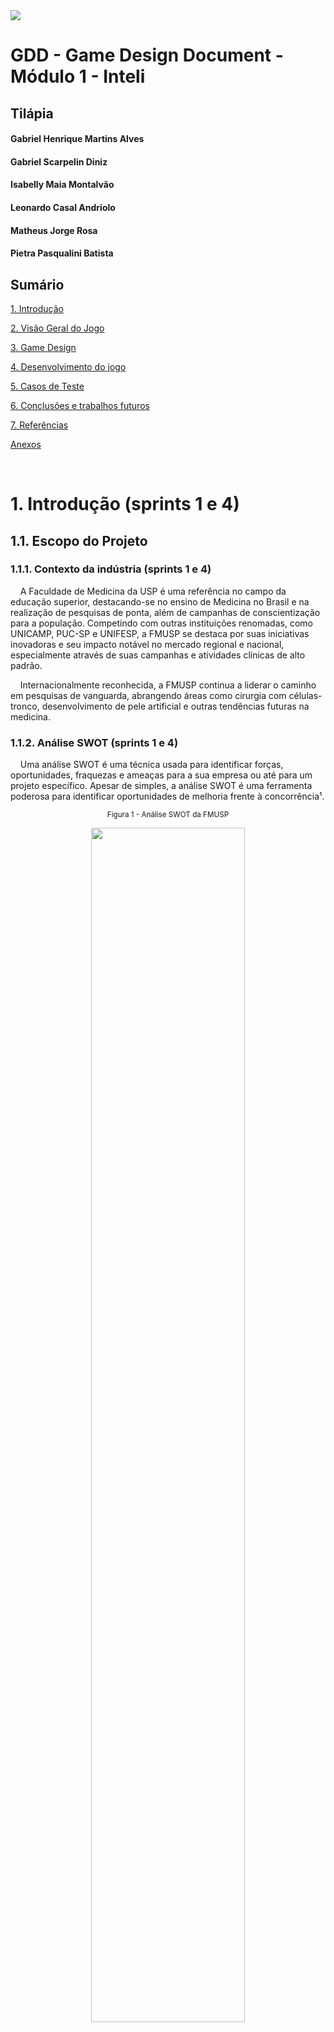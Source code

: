 <img src="../src/assets/logointeli.png">


# GDD - Game Design Document - Módulo 1 - Inteli

## Tilápia

#### Gabriel Henrique Martins Alves
#### Gabriel Scarpelin Diniz
#### Isabelly Maia Montalvão
#### Leonardo Casal Andriolo
#### Matheus Jorge Rosa
#### Pietra Pasqualini Batista

## Sumário

[1. Introdução](#c1)

[2. Visão Geral do Jogo](#c2)

[3. Game Design](#c3)

[4. Desenvolvimento do jogo](#c4)

[5. Casos de Teste](#c5)

[6. Conclusões e trabalhos futuros](#c6)

[7. Referências](#c7)

[Anexos](#c8)

<br>


# <a name="c1"></a>1. Introdução (sprints 1 e 4)

## 1.1. Escopo do Projeto

### 1.1.1. Contexto da indústria (sprints 1 e 4)

&nbsp;&nbsp;&nbsp;&nbsp;A Faculdade de Medicina da USP é uma referência no campo da educação superior, destacando-se no ensino de Medicina no Brasil e na realização de pesquisas de ponta, além de campanhas de conscientização para a população. Competindo com outras instituições renomadas, como UNICAMP, PUC-SP e UNIFESP, a FMUSP se destaca por suas iniciativas inovadoras e seu impacto notável no mercado regional e nacional, especialmente através de suas campanhas e atividades clínicas de alto padrão.

&nbsp;&nbsp;&nbsp;&nbsp;Internacionalmente reconhecida, a FMUSP continua a liderar o caminho em pesquisas de vanguarda, abrangendo áreas como cirurgia com células-tronco, desenvolvimento de pele artificial e outras tendências futuras na medicina.

### 1.1.2. Análise SWOT (sprints 1 e 4)

&nbsp;&nbsp;&nbsp;&nbsp;Uma análise SWOT é uma técnica usada para identificar forças, oportunidades, fraquezas e ameaças para a sua empresa ou até para um projeto específico. Apesar de simples, a análise SWOT é uma ferramenta poderosa para identificar oportunidades de melhoria frente à concorrência¹.

<div align="center">

<sub>Figura 1 - Análise SWOT da FMUSP</sub>

<img src="./other/analise_swot.png" width="70%">

<sup>Fonte: Material produzido pelos autores (2024)</sup></div>

&nbsp;&nbsp;&nbsp;&nbsp;Com a análise SWOT, foi possível observar características importantes, tais como os projetos sociais realizados pela Faculdade de Medicina da USP (FMUSP) e a carência de ferramentas tecnológicas para esses projetos sociais. Associados a esses pontos, destacam-se algumas oportunidades, como o amplo público atendido pela FMUSP e, sobretudo, a crescente digitalização mundial. Nesse contexto, o 'Game' foi desenvolvido com o objetivo de atenuar os pontos fracos, potencializar ainda mais os pontos fortes e aproveitar as oportunidades.

### 1.1.3. Descrição da Solução Desenvolvida (sprints 1 e 4)

&nbsp;&nbsp;&nbsp;&nbsp;A falta de conscientização sobre prevenção, primeiros socorros e informações inadequadas sobre queimaduras, em especial em populações vulneráveis, influi na alta incidência de queimaduras, que se torna uma das maiores causas de lesões traumáticas no mundo.<br>

&nbsp;&nbsp;&nbsp;&nbsp;São registrados cerca de 1 milhão de novos casos anualmente no Brasil, e acredita-se que 90% das queimaduras seriam evitadas com devida educação e conscientização da população. Grande parte das queimaduras registradas ocorrem em ambiente residencial e em atividades de lazer, abrangendo, em maioria, homens de 20 a 39 anos. <br>

&nbsp;&nbsp;&nbsp;&nbsp;O game visa conscientizar a população, em especial as vulneráveis, sobre queimaduras, à medida que fornece informações embasadas para estimular a educação de prevenção de queimaduras, além de auxiliar nos primeiros socorros e desmitificar métodos inapropriados de tratamentos.<br>

&nbsp;&nbsp;&nbsp;&nbsp;O game deverá ser acessado pelos smartphones dos estudantes e poderá ser utilizado durante as campanhas de conscientização promovidas pela Faculdade de Medicina da USP ou quando da preferência do usuário. A solução impulsiona os benefícios já fornecidos pelas campanhas de conscientização através de seu aspecto lúdico e divertido de compartilhar informações e combater desinformações. <br>

&nbsp;&nbsp;&nbsp;&nbsp;O critério de sucesso será a satisfação do jogador durante o processo de conscientização através de um game. Para avaliarmos tal critério, uma pesquisa de satisfação será realizada ao final do game, levando em consideração fatores como diversão, jogabilidade e transmissão de conhecimento.


### 1.1.4. Proposta de Valor (sprints 1 e 4)

&nbsp;&nbsp;&nbsp;&nbsp;A proposta de valor, é a essência do que um produto ou serviço oferece aos clientes e como atende às suas necessidades. Desenvolvida em torno do perfil do cliente e da proposta de valor da empresa, a proposta de valor busca alinhar os ganhos desejados, dores enfrentadas e trabalhos a serem realizados pelos clientes com os benefícios oferecidos, problemas resolvidos e produtos/serviços específicos da empresa. Essa ideia foi apresentada por Alexander Osterwalder e sua equipe em seu livro "Value Proposition Design: How to Create Products and Services Customers Want"².

<div align="center">

<sub>Figura 2 - Canvas da Proposta de Valor do Projeto</sub>

<img src=".\other\canvas_proposta_valor.png" width="100%">

<sup>Fonte: Material produzido pelos autores (2024)</sup>
</div>

&nbsp;&nbsp;&nbsp;&nbsp;As maneiras pelas quais nosso jogo se conecta com o perfil do cliente, solucionando suas principais necessidades e impulsionando seus atuais ganhos foram esclarecidas com a elaboração desse canvas. Uma estratégia para enfrentar o problema do cliente de maneira objetiva foi traçada em conjunto com a análise SWOT e, com base nessas informações, o desenvolvimento inicial foi iniciado. 

&nbsp;&nbsp;&nbsp;&nbsp;Tendo em vista o perfil do cliente analisado através do *value proposition canvas*, ao observarmos suas dores, ganhos e necessidades, desenvolvemos uma proposta de solução totalmente gamificada. Essa proposta visa envolver os jovens, proporcionando-lhes um ambiente divertido que cumpra o principal objetivo do projeto: a conscientização. Destacamos, sobretudo, a necessidade de algo versátil e atrativo para o público-alvo, oferecendo uma experiência única e divertida, a fim de disseminar entre diversas pessoas e conscientizar cada vez mais a população.

### 1.1.5. Matriz de Riscos (sprints 1 e 4)

&nbsp;&nbsp;&nbsp;&nbsp;A Matriz de Riscos, também chamada de Matriz de Probabilidade e Impacto, é uma ferramenta utilizada, majoritariamente em empresas, para avaliar qual a probabilidade de um evento acontecer e qual o impacto que ele teria no empreendimento ou em um projeto⁴. A matriz é eficiente quando há necessidade de priorizar os riscos, sejam eles negativos (as ameaças) ou positivos (as oportunidades), ou seja, analisar e visualizar quais riscos merecem mais atenção no momento, auxiliando na criação de planos de ação para prevenir ou potencializar tal risco⁵.

&nbsp;&nbsp;&nbsp;&nbsp;A fim de gerenciar os riscos do nosso produto, a equipe construiu os gráficos que representam potenciais ameaças e oportunidades no projeto (figura 3 e figura 4, respectivamente), contribuindo efetivamente para a tomada de decisões estratégicas e planejamento de planos de ação. 

<div align="center">

<sub>Figura 3 - Matriz de Riscos</sub>

<img src="./other/matriz_de_riscos.jpg" width="60%">

<sup>Fonte: Material produzido pelos autores (2024)</sup>
</div>

<div align="center">

<sub>Figura 4 - Matriz de Oportunidades</sub>

<img src="./other/matriz_de_oportunidades.png" width="60%">

<sup>Fonte: Material produzido pelos autores (2024)</sup>
</div>

&nbsp;&nbsp;&nbsp;&nbsp;A análise dos riscos no projeto foi realizada com o objetivo de auxiliar o grupo a entender e lidar com possíveis ameaças e oportunidades. Sendo assim, conseguimos prever de forma mais eficaz certos eventos como, por exemplo, a possibilidade do usuário não entender a mecânica do jogo e criar, a partir dessa ameaça, um tutorial simples e esclarecedor. Além disso, foi possível visualizar que a parceria com a FMUSP gera um impacto social significante, indo de acordo com o que o projeto visa. Deste modo, chegamos nos seguintes planos de ação:

<div align="center">
<sub>Tabela 1: Requisitos do cliente</sub>
</div>




\# | Plano de ações:
--- | ---
1 | Atraso nas entregas dos afazeres: Apesar da equipe ser bem organizada com prazos e datas, o atraso nas entregas do backlog tem probabilidade de ocorrência média e impacto também médio. A solução ideal é realizar encontros breves diariamente (daily), para que todos os membros do grupo estejam cientes do andamento das funções individuais e coletivas, evitando sobrecargas e obstáculos desnecessários no desenvolvimento do projeto.
2 | Queda da internet durante o desenvolvimento do projeto: De forma geral, quedas e instabilidades na conexão estão fora do controle da equipe, sendo assim, não há efetivamente o que fazer além de esperar. No entanto, a probabilidade de que isso aconteça é baixa e o impacto seria médio, pois parte do desenvolvimento do projeto não requer uma conexão constante à internet.
3 | Falha no sistema do jogo: Para evitar falhas no sistema, a equipe realizará diversos testes para assegurar que tudo ocorrerá como o planejado. Caso aconteça algum imprevisto ou equívoco da nossa parte, realizaremos uma análise profunda para encontrar a raiz do problema e consertá-la.
4 | Não achar equilíbrio entre diversão e educação: Um dos nossos principais desafios é criar um jogo que conscientize a população, e que, ao mesmo tempo, seja divertido e envolvente. Caso o jogo seja focado na diversão, falharemos na entrega de educação, e vice-versa. Para tentar evitar ao máximo essa problemática, faremos testes com pessoas à nossa volta que sejam do público alvo do jogo para que termos críticas e feedbacks no que melhorar.
5 | O usuário não aprender com o jogo: Como um dos objetivos é a conscientização através do jogo, algumas soluções que a equipe entende como necessária e irá implementar para evitar o risco do usuário não aprender com o jogo são, garantir que o conteúdo educacional seja apresentado de maneira clara e concisa, aplicar o conhecimento adquirido em minigames durante o jogo e, utilizar de efeitos sonoros para indicar que uma ação foi satisfatória ou não. 
6 | Falta de comprometimento do grupo: A equipe está bastante empenhada para que o desenvolvimento do projeto seja o mais agradável possível, por isso essa problemática apresenta baixa probabilidade de ocorrência, no entanto, o impacto que a falta de comprometimento teria é alta e o melhor plano de ação para prevenir isso é a comunicação transparente e amigável entre os membros.
7 | Usuário sem acesso às tecnologias necessárias para jogar: Um dos principais motivos para a criação desse jogo é com o intuito de levar o conhecimento a todos, mas principalmente para aqueles que não tem fácil acesso à educação. Por esse motivo, a acessibilidade é uma prioridade e preocupação para a equipe. Para atingir  o máximo de usuário possível, a equipe tentará de tudo para oferecer o jogo além de mobile, mas que também funcione em uma versão web. Além disso, o jogo poderá ser executado em dispositivos mais antigos e que tenham menos capacidade de processamento. 
8 | Problemas com a trilha sonora: Uma ameaça de probabilidade e impacto baixos, pois se houver qualquer imprevisto com a trilha sonora, isso não irá impactar a mensagem ou a jogabilidade do jogo. O plano de ação é analisar e entender a raiz do problema e efetuar as alterações necessárias, além de realizar diversos testes em dispositivos diferentes.
9 | Erros/Alterações visuais (ex: erros gramaticais): Ainda que a equipe Tilápia seja cuidadosa, é normal que aconteçam erros e alterações visuais durante o desenvolvimento do jogo. Por se tratar de falhas relativamente simples de serem resolvidas, o impacto acaba sendo baixo. A solução mais eficiente para ambos é a atenção redobrada para evitar erros e, no caso das alterações puramente estéticas, para não tirar o foco do que realmente importa.
10 | O usuário não se engaja com o jogo: Por ser um jogo com o intuito educativo, é possível que haja problemas no engajamento do usuário. Para evitar ao máximo essa problemática, a equipe desenvolverá no jogo elementos de recompensa para motivar o usuário, como por exemplo, método de pontuação e vida, quiz e tempos limitados para a realização dos objetivos. Além disso, o jogo fica cada vez mais desafiador à medida que o jogador ganha experiência e familiaridade. 
11 | Sobrecarga em relação à habilidades (ex: membros que sabem programar melhor que outros): A probabilidade de haver uma sobrecarga de funções nos membros que têm mais facilidade e familiaridade com programação é alta, no entanto isso terá um impacto significativo à medida que as responsabilidades ficarão desproporcionais em relação ao resto do grupo. Para esse problema, a solução é misturar o grupo para que todos trabalhem em todas as áreas do projeto, mesmo aqueles que têm dificuldades.
12 | O usuário tem dificuldade em entender a dinâmica e mecânica do jogo: Entender como se joga um jogo é essencial para o sucesso do mesmo e a falha na compreensão pode gerar estresse e desinteresse. Para que isso não aconteça, a jogabilidade deve estar alinhada com nível do usuário e o tutorial deve ser bem informativo e esclarecedor, para que o jogo siga um fluxo divertido e intuitivo.
13 | Concorrência com outros jogos: A concorrência com outros jogos é um risco de probabilidade alta e impacto também alto, visto que poderíamos perder clientes, dito isso, uma solução viável seria desenvolver novas estratégias de marketing para o jogo e garantir atualizações que inovem o produto.

## 1.2. Requisitos do Projeto (sprints 1 e 2)

&nbsp;&nbsp;&nbsp;&nbsp;Esta seção tem como objetivo fornecer uma visão abrangente e detalhada dos requisitos essenciais que orientarão o desenvolvimento do projeto. Aqui, serão delineadas as funcionalidades, características e restrições fundamentais para garantir a compreensão unificada entre a equipe de desenvolvimento e o cliente.

<div align="center">
<sub>Tabela 2: Requisitos do cliente</sub>
</div>

\# | Requisito do cliente 
--- | ---
1|Ensinar quais são as três camadas da pele;
2|Falar sobre a espessura das camadas da pele e qual a relação delas com os tipos de queimadura;
3|Definir os diferentes tipos de queimadura;
4|Dizer por que uma queimadura profunda não dói;
5|O jogo deve ser compatível com mobile;
6|A paleta de cores deve ser da FMUSP e do INTELI;
7|Tempo limitado apenas com a intenção de capacitação, sendo uma experiência única, de aproximadamente 15 minutos;
8|Jogo tem de atrair o interesse dos alunos;
9|Deve ter recompensas, pontuação, recordes;
10|Pode ser expandido para fora das escolas;
11|O jogo não aborda formas de tratamento;
12|Focar na prevenção e no que NÃO fazer;
13|Desmistificação de mitos.
<div align="center">
<sub>Tabela 3: Requisitos do cliente</sub>
</div>

\# | Requisito do grupo 
--- | ---
1 | No jogo deve ser implementado um menu inicial com um botão “inciar”;
2 |O jogo deve conter uma sala de recepção, sala de espera para os pacientes, Farmácia com questionário e uma biblioteca com livros para se adquirir conhecimento;
3 |Deve ser adicionado ao jogo um sistema de recompensa tendo como base o tempo de atendimento, os acertos no questionário e a satisfação do cliente;
4 |Adicionar efeitos sonoros, música de fundo por meio do framework phaser; 
5 | deve ter animações que serão feitas com spritesheet;
6 |Irá conter uma arte gráfica pixelada, feita com auxílio do piskel;
7 |Inputs de movimentação com o touch screen de dispositivos mobile
8 |Implementação de movimento vetorial para normalização de velocidade;
9 |Programar mudança de cenas para ter um código funcional do menu;
10 |Adicionar animações ao personagem com spritesheet;
11 |Adicionar tecla de input para interação com outros objetos ou personagens;
12 |Fazer quiz na Farmácia com mudança de cenas;
13 |O jogo deve ser rápido, com um tempo de duração de em média 10 minutos;
14 |Terá possibilidade de rejogabilidade;
15 |Adquirir pontos em forma de conhecimento e remédio com estilo mágico para não passar a impressão de ser um remédio verdadeiro;
16 |Ter a logo do Hospital das Clínicas, entre outras referências;
17 |Ter uma grande sala com foco no personagem, utilizando dinâmica de câmeras;
18 |Caixa de diálogo com NPC para instruir o personagem principal sobre quais serão seus próximos passos.

&nbsp;&nbsp;&nbsp;&nbsp;Listar esses pontos em uma tabela auxiliou o grupo a se organizar melhor para a produção de requisitos alinhados com os do cliente e a ter um maior entendimento do projeto, visando sempre o atenditmento dos pedidos do cliente. E, ao mesmo tempo, ajudou o grupo a organizar as tarefas de forma eficiente, ou seja, abrangendo todos os pontos listados e propotcionando uma divisão igualitária dessas tarefas.

## 1.3. Público-alvo do Projeto (sprint 2)

&nbsp;&nbsp;&nbsp;&nbsp;De acordo com Kotler (2000)⁵, também conhecido como o “pai do marketing”, o público alvo é o grupo de consumidores que possui necessidades semelhantes àquelas que a empresa atende. O público alvo pode ser dividido em diversos fatores tais quais: geografia, demografia, psicografia e comportamento⁶. 

&nbsp;&nbsp;&nbsp;&nbsp;O nosso jogo é pensado e destinado à adolescentes e jovens adultos que fazem parte de comunidades e regiões carentes com acesso limitado à educação, visto que o objetivo principal do projeto é a conscientização e 90% dos incidentes envolvendo queimaduras são reportados em locais onde a população é leiga⁷. 


&nbsp;&nbsp;&nbsp;&nbsp;Portanto, para que a magnitude da influência e impacto gerado do nosso produto seja positiva, definimos o público alvo levando em consideração os aspectos demográficos, especificamente a idade, renda e educação. 
Posto isso, foi entendido que a definição adequada do público alvo aumenta a magnitude da influência e impacto gerado, o que vai de acordo com o nosso objetivo principal.

# <a name="c2"></a>2. Visão Geral do Jogo (sprint 2)

## 2.1. Objetivos do Jogo (sprint 2)

&nbsp;&nbsp;&nbsp;&nbsp;O objetivo de um jogo geralmente é a meta que os jogadores devem alcançar para vencer ou progredir. Pode envolver completar tarefas específicas, resolver quebra-cabeças, derrotar inimigos, acumular pontos, entre outros desafios.

&nbsp;&nbsp;&nbsp;&nbsp;Para o nosso jogo, o objetivo é atender o máximo de pacientes em um tempo determinado passando por um ciclo de estudo e prática, obtendo assim uma pontuação final que pode ser superada a cada novo ciclo. Isso incentiva que os jogadores equilibram eficiência no atendimento e aprimoramento de habilidades através da aprendizagem.

## 2.2. Características do Jogo (sprint 2)

### 2.2.1. Gênero do Jogo (sprint 2)

&nbsp;&nbsp;&nbsp;&nbsp;O gênero se refere à classificação ou categoria que descreve o estilo e a mecânica de jogo predominantes. Cada gênero tem características específicas que definem como os jogadores interagem com o jogo e o que podem esperar dele em termos de jogabilidade, narrativa e objetivos⁸.

&nbsp;&nbsp;&nbsp;&nbsp;O nosso jogo simula a atuação de um médico na triagem dos pacientes, portanto seu gênero é simulação. Como tal, o jogo oferece uma experiência imersiva e educativa, onde os jogadores podem aprender sobre prevenção de queimaduras e sobre o que deve-se ou não fazer logo após se queimar.

### 2.2.2. Plataforma do Jogo (sprint 2)

&nbsp;&nbsp;&nbsp;&nbsp;A plataforma de um jogo se refere ao ambiente ou sistema no qual o jogo é executado. Isso inclui dispositivos como computadores, consoles de videogame, smartphones, tablets, entre outros, e também o sistema operacional ou plataforma online que suporta a execução do jogo.

&nbsp;&nbsp;&nbsp;&nbsp;O jogo será desenvolvido para dispositivos móveis, como smartphones e tablets, e oferecerá uma experiência acessível e portátil. A interface será otimizada para telas sensíveis ao toque, permitindo aos jogadores interagirem intuitivamente com os elementos do jogo. Além disso, a natureza móvel desses dispositivos permitirá que os jogadores acessem o jogo em qualquer lugar, tornando-o conveniente para ser usado na educação.

&nbsp;&nbsp;&nbsp;&nbsp;A aplicação também poderá ser acessado via web, oferecendo flexibilidade adicional aos jogadores, que poderão jogar diretamente de seus navegadores sem a necessidade de downloads adicionais. Isso tornará o jogo acessível a uma ampla gama de dispositivos, garantindo que mais pessoas possam participar e aprender sobre a importância da prevenção de queimaduras.

### 2.2.3. Número de jogadores (sprint 2)

&nbsp;&nbsp;&nbsp;&nbsp;O número de jogadores de um jogo refere-se à quantidade de participantes que podem jogar simultaneamente ou de forma sequencial. Esse aspecto é fundamental na definição da dinâmica do jogo, determinando se é um jogo para um único jogador, para dois jogadores, ou para múltiplos jogadores. O número de jogadores pode influenciar elementos como competição, colaboração, estratégia e interação social dentro do jogo.

&nbsp;&nbsp;&nbsp;&nbsp;No contexto do nosso jogo sobre prevenção de queimaduras, a opção de um jogador oferecerá uma experiência individualizada e centrada no aprendizado. Isso permitirá um foco maior na absorção de informações e na prática de habilidades específicas, como identificar riscos de queimaduras e tomar decisões preventivas adequadas. Além disso, jogar sozinho pode facilitar a personalização da experiência de acordo com o ritmo e as necessidades individuais do jogador.

### 2.2.4. Títulos semelhantes e inspirações (sprint 2)

&nbsp;&nbsp;&nbsp;&nbsp;Títulos semelhantes e inspirações de um jogo referem-se a outros jogos que compartilham características, temas, mecânicas de jogo ou atmosfera semelhantes com o jogo que está sendo desenvolvido. Ao analisar títulos semelhantes, podemos identificar elementos que foram bem-sucedidos em outros jogos e incorporá-los ao nosso próprio projeto. Já as inspirações nos forneceram uma fonte de criatividade e direção para o desenvolvimento do jogo.

&nbsp;&nbsp;&nbsp;&nbsp;Para a concepção do jogo, foram utilizados os seguites jogos como referência de jogabilidade e design:

* [Overcooked](https://www.team17.com/games/overcooked/)<br>
* [Hospital Questiona](https://metodoquestiona.com.br/)<br>
* [Stardew Valley](https://www.stardewvalley.net/)<br>

### 2.2.5. Tempo estimado de jogo (sprint 5)

*Ex. O jogo pode ser concluído em 3 horas passando por todas as fases.*

*Ex. cada partida dura até 15 minutos*

# <a name="c3"></a>3. Game Design (sprints 2 e 3)

## 3.1. Enredo do Jogo (sprints 2 e 3)

&nbsp;&nbsp;&nbsp;&nbsp;O jogador encarna o papel de Residente, um jovem médico recentemente formado, prestes a iniciar sua jornada no desafiador mundo da medicina. Ao ingressar na equipe do pronto-socorro de queimaduras, ele é guiado pela experiente Dra. Tina, uma figura respeitada no campo da medicina de emergência.

&nbsp;&nbsp;&nbsp;&nbsp;Inicialmente, o Residente é confrontado com situações desafiadoras e momentos de incerteza, nos quais sua inexperiência se manifesta de maneira evidente. No entanto, à medida que ele se envolve em diagnósticos, tratamentos de emergência e tomadas de decisão rápidas, ele começa a perceber que sua verdadeira jornada como médico está apenas começando.

&nbsp;&nbsp;&nbsp;&nbsp;Ao longo do jogo, o Residente é confrontado com uma série de desafios que testam suas habilidades técnicas, sua eficiência e sua ética . Ele se encontra diante de pacientes cujas vidas dependem de suas decisões, exigindo coragem e determinação para superar obstáculos e salvar vidas.

&nbsp;&nbsp;&nbsp;&nbsp;À medida que o Residente avança em sua jornada, ele não apenas ganha confiança em suas habilidades clínicas, mas também cresce como profissional. Ele aprende lições importantes sobre a prevenção de queimaduras e o domínio sobre os procedimentos de primeiros socorros.

## 3.2. Personagens (sprints 2 e 3)

### 3.2.1. Controláveis

&nbsp;&nbsp;&nbsp;&nbsp;O termo "personagem controlável" refere-se àqueles avatares que são comandados pelo jogador através de comandos de movimento, ações, combate, dentre outros⁹.

&nbsp;&nbsp;&nbsp;&nbsp;O jogo referido neste documento terá apenas um personagem controlável em jogo, porém o jogador poderá selecionar o sexo do protagonista, ou seja, haverá duas opções: O residente médico protagonista masculino e a residente médica protagonista feminina. Não será possível jogar com mais de um personagem controlável ao iniciar o jogo, portanto ele só poderá ser alterado quando o jogador retornar ao menu inicial. O nome do personagem controlável masculino é X e Y, o nome da protagonista feminina. O avatar controlável será um(a) residente médico(a) especializando-se na área de cirurgia plásticas, especialmente em casos de pacientes que sofreram queimaduras. X ou Y é guiado pela Dra. Tina durante seu expediente e possui habilidades para atender os pacientes, consultar livros na Biblioteca para adquirir conhecimento e responder às perguntas na Farmácia para receber o remédio (fictício) necessário para tratar o cliente.

### 3.2.2. Non-Playable Characters (NPC)


&nbsp;&nbsp;&nbsp;&nbsp;Personagens não controláveis (NPCs) são avatares que o jogador não possui controle direto, portanto não comandam seus movimentos e ações específicas⁹. Em nosso projeto, haverá vários NPCs, dos quais 6 representarão os pacientes a serem atendidos pelo jogador através do personagem principal e um será a Dra. Tina, NPC responsável por guiar o jogador sobre o fluxo de jogabilidade e tutoriais em pontos específicos.

### 3.2.3. Diversidade e Representatividade dos Personagens

&nbsp;&nbsp;&nbsp;&nbsp; De acordo com o nosso público-alvo, o jogo em questão não apenas oferecerá uma variedade de personagens, mas também buscará causar um impacto social por meio da inclusão e diversidade. A personagem Dra. Tina foi criada para representar uma parcela significativa da população brasileira: pessoas pardas/pretas, conforme indicado pelo Censo de 2022. Nossa abordagem visa não apenas incluir personagens pretos como secundários, mas também posicioná-los como protagonistas da história. Assim, a Dra. Tina desempenha o papel principal ao guiar o personagem principal durante toda a jornada, fornecendo instruções e sendo a figura central por trás de todos os eventos que ocorrem dentro do jogo.

## 3.3. Mundo do jogo (sprints 2 e 3)

### 3.3.1. Locações Principais e/ou Mapas (sprints 2 e 3)

&nbsp;&nbsp;&nbsp;&nbsp;O jogo se passa em um fase única e cíclica composta pelos seguintes ambientes:

&nbsp;&nbsp;&nbsp;&nbsp;Sala de Triagem: Onde os pacientes chegam ao hospital e são inicialmente avaliados pelo jogador, que, no papel do médico residente, avalia a gravidade das queimaduras dos pacientes. 

&nbsp;&nbsp;&nbsp;&nbsp;Consultório: Após a triagem, o paciente se desloca para o consultório, onde aguarda o médico voltar com seu tratamento.

&nbsp;&nbsp;&nbsp;&nbsp;Biblioteca: Um ambiente onde o jogador pode acessar informações sobre prevenção de queimaduras e procedimentos de primeiros socorros de acordo com o paciente que está atendendo.

&nbsp;&nbsp;&nbsp;&nbsp;Farmácia: Lugar em que o jogador aplica os conhecimentos adquiridos para que consiga o remédio (representativo) correto para que consiga tratar o paciente.

<div align="center">

<sub>Figura 5 - Mapa do Jogo</sub>

<img src="./other/mapa1.png" width="50%">

<sup>Fonte: Material produzido pelos autores (2024)</sup>
</div>

### 3.3.2. Navegação pelo mundo (sprints 2 e 3)

&nbsp;&nbsp;&nbsp;&nbsp;O jogador controla o médico residente, utilizando controles direcionais de dispositivos móveis tocando na tela e arrastando o dedo na direção desejada, possibilitando a movimentação de uma área para outra dentro dos limites do hospital e interagindo com possíveis objetos e pacientes por meio de uma colisão.

&nbsp;&nbsp;&nbsp;&nbsp;No jogo, o acesso às diferentes salas e ambientes é automático e não requer desbloqueio. No entanto, para interagir com objetos e pacientes e acessar certas funcionalidades, existem condições específicas a serem cumpridas.

&nbsp;&nbsp;&nbsp;&nbsp;Na sala de triagem, o jogador pode se mover livremente e deve se aproximar de um paciente para visualizar e avaliar seu prontuário. Após a avaliação, o paciente é transferido automaticamente para o consultório.

&nbsp;&nbsp;&nbsp;&nbsp;A Biblioteca está disponível para o Residente a qualquer momento. Para acessar as informações, basta colidir com uma estante. O conteúdo da Biblioteca permanece o mesmo, independente do paciente sendo atendido.

&nbsp;&nbsp;&nbsp;&nbsp;Na Farmácia, o Residente deve colidir com um objeto para iniciar um jogo de perguntas. As perguntas variam de acordo com o histórico do paciente, tornando essa funcionalidade disponível apenas após a triagem. Ao responder corretamente, o jogador recebe uma pílula de tratamento.

&nbsp;&nbsp;&nbsp;&nbsp;O Residente retorna ao consultório, onde o paciente o espera, para administrar o tratamento após identificar a medicação correta. Esse procedimento só é possível se o médico tiver triado o paciente corretamente e recebido a medicação após o quiz.


### 3.3.3. Condições climáticas e temporais (sprints 2 e 3)

&nbsp;&nbsp;&nbsp;&nbsp;No jogo, o tempo é um elemento que adiciona diversão e desafio à experiência do jogador. 
Um cronômetro é utilizado para medir o tempo que o jogador tem para completar cada ciclo de cuidado com o paciente no pronto-socorro de queimaduras. 

&nbsp;&nbsp;&nbsp;&nbsp;O desafio está em cumprir o máximo de ciclos no tempo estipulado, o que cria uma sensação de urgência e emoção. O jogador é recompensado com pontuações mais altas por sua eficiência e rapidez, incentivando repetições para melhorar o desempenho. No entanto, erros resultam na perda de tempo, tornando essencial tomar decisões cuidadosas e precisas durante o jogo. 

&nbsp;&nbsp;&nbsp;&nbsp;Em resumo, o cronômetro adiciona dinamismo e intensidade à jogabilidade, mantendo os jogadores engajados e focados em suas tarefas.

### 3.3.4. Concept Art (sprint 2)

&nbsp;&nbsp;&nbsp;&nbsp;As Concepts Arts são desenhos desenvolvidos com o objetivo de conceituar elementos do jogo como personagens, itens, cenários, etc¹⁰. Para nosso jogo, as concepts arts desenvolvidas estão listadas abaixo:

<div align="center">

<sub>Figura 6 - Concept Art do Mapa</sub>

<img src="./other/MapConceptArt.png" width="80%">

<sup>Fonte: Material produzido pelos autores (2024)</sup>

</div>

&nbsp;&nbsp;&nbsp;&nbsp;A Figura 6: Concept Art representando o Mapa do Jogo.

<div align="center">

<sub>Figura 7 - Concept Art do Prontuário</sub>

<img src="./other/ConceptArt_Prontuario.jpeg" width="40%">

<sup>Fonte: Material produzido pelos autores (2024)</sup>

</div>

&nbsp;&nbsp;&nbsp;&nbsp;A Figura 7: Concept Art do prontuário dos pacientes.

<div align="center">

<sub>Figura 8 - Concept Art da Página de Livros</sub>

<img src="./other/ConceptArt_Livro.jpg" width="40%">

<sup>Fonte: Material produzido pelos autores (2024)</sup>

</div>

&nbsp;&nbsp;&nbsp;&nbsp;Figura 8: Concept Art da Página do Livro.

### 3.3.5. Trilha sonora (sprint 3)

As trilhas sonoras são meios de envolver o usuário no jogo, segundo o artigo 'The Role of Music in Videogames' - O papel da musica nos videogames - o autor, citado no artigo da BBC ¹⁴, diz que a trilha sonora nos jogos são multifuncionais, pois, significam várias coisas para o jogador. Como o aumento da imersão, brechas para mudança na história além de contribuir também para a estética do jogo. Logo, se tornando um fator muito importante para o envolvimento do jogador na história.

<div align="center">
<sub>Tabela X: Lista de músicas</sub>
</div>

\# | titulo | ocorrência | autoria
--- | --- | --- | ---
1 | tema de abertura e durante o tutorial | tela de início e cena da faculdade | FoolBoyMedia (CC BY-NC 4.0)
2 | tema principal | cena da faculdade após a introdução | BloodPixelHero (CC BY 4.0)

Tendo como referência o artigo mencionado, as músicas selecionadas foram cuidadosamente escolhidas para transmitir a atmosfera do jogo, visando uma imersão mais profunda por parte do jogador. No menu e no tutorial, optamos por músicas com ritmo mais lento, proporcionando uma introdução tranquila e acolhedora ao universo do jogo. No entanto, à medida que a dinâmica do jogo se intensifica, marcada pelo início do cronômetro e o aumento da velocidade das ações, uma trilha sonora com batidas mais pulsantes é ativada, elevando a energia e a intensidade da experiência de jogo.

## 3.4. Inventário e Bestiário (sprint 3)

### 3.4.1. Inventário

*\<opcional\> Caso seu jogo utilize itens ou poderes para os personagens obterem, descreva-os aqui, indicando títulos, imagens, meios de obtenção e funções no jogo. Utilize listas ou tabelas para organizar esta seção. Caso utilize material de terceiros em licença Creative Commons, não deixe de citar os autores/fontes.* 

*Exemplo de tabela*
\# | item |  | como obter | função | efeito sonoro
--- | --- | --- | --- | --- | ---
1 | moeda | <img src="../assets/coin.png"> | há muitas espalhadas em todas as fases | acumula dinheiro para comprar outros itens | som de moeda
2 | madeira | <img src="../assets/wood.png"> | há muitas espalhadas em todas as fases | acumula madeira para construir casas | som de madeiras
3 | ... 

### 3.4.2. Bestiário

&nbsp;&nbsp;&nbsp;&nbsp; Não se aplica.

## 3.5. Gameflow (Diagrama de cenas) (sprint 2)

&nbsp;&nbsp;&nbsp;&nbsp;Um Diagrama de Cenas é uma ferramenta utilizada para auxiliar na organização do desenvolvimento técnico do jogo, apresentando as cenas do projeto e suas relações com outras cenas, exibindo os caminhos possíveis e bloqueios¹¹ ¹². Nosso Diagrama de Cenas pode ser visitado aqui: https://miro.com/app/board/uXjVNmuHdDw=/?share_link_id=114285260269.

<div align="center">

<sub>Figura 9 - Visão geral do Diagrama de Cenas</sub>

<img src="./other/diagrama_cenas.png" width="80%">

<sup>Fonte: Material produzido pelos autores (2024)</sup>

</div>

&nbsp;&nbsp;&nbsp;&nbsp;1 - Ao abrir o menu e clicar no botão “JOGAR”, o jogo iniciará. A tela inicial do jogo se passa no hospital onde chegarão os pacientes a serem orientados, vítimas de queimaduras.

<div align="center">

<sub>Figura 10 - Menu do Jogo</sub>

<img src="./other/menu.png" width="80%">

<sup>Fonte: Material produzido pelos autores (2024)</sup>

</div>

&nbsp;&nbsp;&nbsp;&nbsp;2 - No Hall Principal do Hospital, o jogador poderá ir para a Biblioteca, onde poderá ler livros sobre primeiros socorros, tratamento e prevenção de queimaduras. No entanto, apesar do jogador poder ir à Farmácia, ela estará bloqueada, pois nenhum paciente foi atendido.

<div align="center">

<sub>Figura 11 - Hospital</sub>

<img src="./other/hospital.png" width="80%">

<sup>Fonte: Material produzido pelos autores (2024)</sup>

</div>

&nbsp;&nbsp;&nbsp;&nbsp;3 - Após recepcionar o paciente no Hall Principal, o médico se dirigirá a Triagem, onde realizará a triagem do paciente para investigar como o trauma foi causado. 

<div align="center">

<sub>Figura 12 - Triagem</sub>

<img src="./other/triagem.png" width="80%">

<sup>Fonte: Material produzido pelos autores (2024)</sup>

</div>

&nbsp;&nbsp;&nbsp;&nbsp;4 - Após a triagem, o médico deverá ir à biblioteca para estudar sobre primeiros socorros, métodos de prevenção sobre o caso de seu paciente e mitos a serem desmistificados. 

<div align="center">

<sub>Figura 13 - Biblioteca</sub>

<img src="./other/biblioteca.png" width="80%">

<sup>Fonte: Material produzido pelos autores (2024)</sup>

</div>

&nbsp;&nbsp;&nbsp;&nbsp;5 - Com o conhecimento adquirido na biblioteca, o médico agora pode ir à Farmácia (bloqueada caso não antes realizar a triagem do paciente) e realizar o quiz para aquisição do remédio para tratamento do paciente.

<div align="center">

<sub>Figura 14 - Farmácia</sub>

<img src="./other/farmacia.png" width="80%">

<sup>Fonte: Material produzido pelos autores (2024)</sup>

</div>

&nbsp;&nbsp;&nbsp;&nbsp;6 - Adquirindo o remédio, o médico deverá entregá-lo ao paciente, que estará na Sala de Espera, concluindo o ciclo de vida deste NPC no jogo e rendendo pontos ao jogador. Após conclusão do ciclo, o jogador deve inicia-lo novamente.

<div align="center">

<sub>Figura 15 - Sala de Espera</sub>

<img src="./other/sala_espera.png" width="80%">

<sup>Fonte: Material produzido pelos autores (2024)</sup>

</div>

&nbsp;&nbsp;&nbsp;&nbsp;7 - É importante notar que na etapa 2, o Jogador tem a opção de seguir um caminho diferente do ideal para o andamento do ciclo de jogo, indo à Biblioteca antes de inicializar o tratamento de um paciente na Triagem.

<div align="center">

<sub>Figura 16 - Caminho a Biblioteca</sub>

<img src="./other/bib_7.png" width="80%">

<sup>Fonte: Material produzido pelos autores (2024)</sup>

</div>

&nbsp;&nbsp;&nbsp;&nbsp;8 - Apesar de ser possível a passagem para a Biblioteca, o Jogador não estará permitido ir à Farmácia, dado que ainda não inicializou o atendimento a nenhum paciente e, portanto, não terá que responder a um Quiz específico.

<div align="center">

<sub>Figura 17 - Farmácia Bloqueada</sub>

<img src="./other/farm_block.png" width="80%">

<sup>Fonte: Material produzido pelos autores (2024)</sup>

</div>

## 3.6. Regras do jogo (sprint 3)

&nbsp;&nbsp;&nbsp;&nbsp;As regras de um jogo, segundo o livro “Regras do Jogo: Fundamentos do Design de Jogos (Volume 1)”, moldam a experiência do jogador, fornecem estrutura e significado, e promovem a interatividade ao definirem limites, objetivos e desafios, com isso o jogador é, de certa forma, guiado a seguir a lógica (gameflow) própria daquele jogo.


&nbsp;&nbsp;&nbsp;&nbsp;Em nosso jogo, o personagem principal deve concluir o máximo de ciclos em um determinado tempo, obtendo assim uma pontuação, que o jogador deve tentar superar a cada vez que jogar. Esses ciclos seguem uma lógica que consiste na apresentação do problema, auto estudo e teste do conhecimento adquirido; que ocorrerão, respectivamente, no encontro com a doutora Tina, na biblioteca e na barraca do quiz. 


&nbsp;&nbsp;&nbsp;&nbsp;Ao interagir com a doutora, será apresentado ao jogador um caso de uma pessoa que sofreu uma queimadura. Após obter as informações do caso, o jogador deve se dirigir para a biblioteca, onde irá ler sobre aquele caso para adquirir conhecimento e por fim colocará isso em prática no local do quiz, em que será feita uma pergunta e, com base nos acertos e no tempo que o jogador demorar em cada ciclo, obterá uma pontuação.

## 3.7. Mecânicas do jogo (sprint 3)

*Descreva aqui as formas de controle e interação que o jogador tem sobre o jogo: quais os comandos disponíveis, quais combinações de comandos, e quais as ações consequentes desses comandos. Utilize listas ou tabelas para organizar esta seção.*

*Ex. Em um jogo de plataforma 2D para desktop, o jogador pode usar as teclas WASD para mecânicas de andar, mirar para cima, agachar, e as teclas JKL para atacar, correr, arremesar etc.*

*Ex. Em um jogo de puzzle para celular, o jogador pode tocar e arrastar sobre uma peça para movê-la sobre o tabuleiro, ou fazer um toque simples para rotacioná-la*

# <a name="c4"></a>4. Desenvolvimento do Jogo

## 4.1. Desenvolvimento preliminar do jogo (sprint 1)

&nbsp;&nbsp;&nbsp;&nbsp;A primeira versão do jogo possui duas cenas, uma de início e uma de jogo. Ambas possuem arte gráfica provisória e foram desenvolvidas com o intuito de serem apresentadas na reunião com o parceiro ao final do Sprint 1.

<div align="center">

<sub>Figura 18 - Cenas de jogo</sub>

<p align="middle">
    <img src="other\sprint_1_item_4.1_files\figura1.png" width="40%">
    <img src="other\sprint_1_item_4.1_files\figura2.png" width="40%">
</p>
<sup>Fonte: Material produzido pelos autores (2024)</sup>

</div>

&nbsp;&nbsp;&nbsp;&nbsp;A cena de início é uma artimanha de programação e será transformada futuramente em um arquivo JavaScript separado ao adquirirmos o conhecimento para tal. De momento, criamos duas imagens, um layer a frente das outras, e as removemos por um evento acionado pelo clique do mouse no botão “Jogar”.

<div align="center">

<sub>Figura 19 - Cena de início</sub>

<p align="middle">
    <img src="other\sprint_1_item_4.1_files\figura3.png" width="40%">
    <img src="other\sprint_1_item_4.1_files\figura4.png" width="40%">
</p>
<sup>Fonte: Material produzido pelos autores (2024)</sup>

</div>

&nbsp;&nbsp;&nbsp;&nbsp;A cena de jogo é composta por duas imagens também, uma simulando o cenário do jogo e outra, o personagem jogável, uma figura de médico. O personagem possui movimento direcional controlado pelas teclas WASD, como será exposto abaixo. Adaptações para os _inputs_ estão listados abaixo.

<div align="center">

<sub>Figura 20 - Cena de jogo</sub>

<p align="middle">
    <img src="other\sprint_1_item_4.1_files\figura5.png" width="40%">
    <img src="other\sprint_1_item_4.1_files\figura6.png" width="10%">
</p>
<sup>Fonte: Material produzido pelos autores (2024)</sup>

</div>

&nbsp;&nbsp;&nbsp;&nbsp;Para iniciar a explicação do código, dentro do arquivo `“cena1.js”`, carregamos as imagens na função `preload()` e as criamos na função `create()`, como mostrado a seguir.

```js
function preload() {
    // Carregamento de imagens
    this.load.image('cenaHospital', 'assets/cenaHospital.png'); // Fundo da cena do Hospital
    this.load.image('cenaMainMenu', 'assets/cenaMainMenu.png'); // Fundo da cena do Main Menu
    this.load.image('botaoJogar', 'assets/botaoJogar.png');     // Imagem para botaoJogar
    this.load.image('medico', 'assets/medico.png');             // Imagem para medico
    }
```
```js
function create () {
    // Carrega a cena Main Menu
    mainMenu = this.add.image(667, 362, 'cenaMainMenu').setDepth(2).setScale(1.005);    // setDepth -> Muda profundidade para frente
    botaoJogar = this.add.image(830, 575, 'botaoJogar').setInteractive().setDepth(2);
```
```js
    // Cena Hospital
    this.add.image(667, 362, 'cenaHospital');       // Cria e posiciona o Fundo
    medico = this.add.image(400, 300, 'medico');    // Cria e posiciona o Medico
    medico.setFlip(true, false);                    // Ajusta a orientação do Medico
```
&nbsp;&nbsp;&nbsp;&nbsp;Após o carregamento das imagens da cena do menu, configuramos uma série de eventos que ajustam o comportamento da imagem da setinha ao passar sobre o botão "Jogar" e o que ocorre ao clicá-lo.
```js
// Ajuste visual da imagem do mouse para fornecer feedback que o botão jogar é interativo
    botaoJogar.on("pointerover", () => {        // Evento de passar o mouse sobre o botaoJogar
        this.input.setDefaultCursor("pointer"); // Cursor vira mãozinha
    });
    botaoJogar.on("pointerout", () => {         // Evento de retirar o mouse do botaoJogar
        this.input.setDefaultCursor("default"); // Cursor vira setinha
    });

    // Evento disparado ao clicar no botão (Código temporário apenas para demonstração da funcionalidade na sprint 1)
    botaoJogar.on("pointerdown", () => {        // Evento de click do mouse
        mainMenu.destroy();                     // Remoção da imagem mainMenu da tela
        botaoJogar.destroy();                   // Remoção da imagem botaoJogar da tela
        this.input.setDefaultCursor("default"); // Retorno do cursor do mouse para setinha
    });
```
&nbsp;&nbsp;&nbsp;&nbsp;Após o clique do botão jogar e remoção dos elementos da cena inicial, foram implementados os controles básicos de movimento para o personagem utilizando as teclas WASD do teclado. O código da movimentação começou com a definição de um objeto para cada tecla na função `create()`. Por exemplo, o objeto `keyA` recebeu o _input_ da tecla “A” do teclado, como visto abaixo. 
```js
    // Inicializa as variáveis para movimentação do personagem
    keyA = this.input.keyboard.addKey(Phaser.Input.Keyboard.KeyCodes.A); 
    keyW = this.input.keyboard.addKey(Phaser.Input.Keyboard.KeyCodes.W); // O código de cada tecla e o modo pelo qual devemos "chamá-la"
    keyS = this.input.keyboard.addKey(Phaser.Input.Keyboard.KeyCodes.S); // encontram-se na linha 115000 do arquivo "phaser.js"
    keyD = this.input.keyboard.addKey(Phaser.Input.Keyboard.KeyCodes.D);
```
&nbsp;&nbsp;&nbsp;&nbsp;Posteriormente, na função `update()`, implementamos uma lógica para atualizar a posição do médico um número de _pixels_ ao acionar cada tecla individualmente. Foi criada uma variável chamada `pixelMove` do tipo _const_ para ajustar um número fixo de _pixels_ que a figura do médico deve mover ao receber o _input_ de cada tecla. Um detalhe adicional é a mudança de orientação da figura do personagem ao acionar as teclas de movimentação do eixo horizontal, teclas “A” e “D”. Vale ressaltar que, por conta de utilizarmos apenas o condicional `if` na notação do _“if/else”_, ela torna-se inclusiva, ou seja, é possível clicar em mais de uma tecla ao mesmo tempo, possibilitando o movimento diagonal.
```js
    // Mapeamento de Inputs (Normalizar o movimento diagonal futuramente)
    if (keyA.isDown) {
        medico.x -= pixelMove;
        medico.setFlip(true, false); // Ajusta orientação do personagem
    }
    if (keyD.isDown) {
        medico.x += pixelMove;
        medico.setFlip(false, false); // Ajusta orientação do personagem
    }   
    if (keyS.isDown) {
        medico.y += pixelMove;
    } 
    if (keyW.isDown) {
        medico.y -= pixelMove;
    }
```
&nbsp;&nbsp;&nbsp;&nbsp;Como o personagem não possui física ou colisão, é possível movimentá-lo para fora da cena do hospital. Com o intuito de evitar esse comportamento, foi implementado provisoriamente o código a seguir que reposiciona-o de volta à cena sempre que atingir uma borda.
```js
    // Reposiciona o objeto medico de volta ao mapa (Temporário antes de implementar colisão)
    if (medico.x > config.width) {
        medico.x = 20;
    }
    if (medico.x < 0) {
        medico.x = config.width - 20;
    }
    if (medico.y > config.height) {
        medico.y = 20;
    }
    if (medico.y < 0) {
        medico.y = config.height - 20;
    }
```
&nbsp;&nbsp;&nbsp;&nbsp;O final do código apresenta uma lógica inicial e experimental de tentativa de implementação de _inputs_ _mobile_. Mais estudo e pesquisa são necessários para refinar seu entendimento e comportamento.
Por fim, a variável `config` criada no início do código guarda todas as configurações necessárias para criar o objeto `Phaser.Game`. Dentre elas, podemos destacar que o tamanho da tela foi temporariamente fixado em 1334x725 _pixels_ e a propriedade `scale` foi definido como "FIT" para ajustar o tamanho da tela automaticamente, como podemos ver abaixo.
```js
// Cria as configurações para Phaser.Game
var config = {
    type: Phaser.AUTO,      // Ajusta o renderizador automaticamente (WebGL e Canvas)
    width: 1334,            // Ajusta a largura para 1334 pixels (temporário)
    height: 725,            // Ajusta a altura
    scale: {
        mode: Phaser.Scale.FIT, // Ajusta a tela para mobile
    },
    scene: { // Funções da cena
        preload: preload,   // Carrega os assets
        create: create,     // Cria os objetos e inicializa algumas configurações
        update: update      // Atualiza a lógica do jogo
    }
};
```
### Dificuldades
- Tentar ajustar o tamanho da tela automaticamente para diferentes dispositivos;
- Definir corretamente os inputs de movimentação( demora para achar a sintaxe correta);
- Adaptação às boas práticas ao escrever código em Javascript.

### Próximos passos
- Adaptar os inputs de movimentação para funcionarem com as setas do teclado e com o touch screen de dispositivos mobile;
- Normalizar a velocidade do deslocamento do objeto médico na direção diagonal;
- Mudar a arte gráfica para a definida pelo grupo de Design;
- Transformar a cena inicial de menu para um arquivo separado;
- Implementar mudança de cenas;
- Adicionar um objeto médico com animação (spritesheet);
- Adicionar lógica de colisão ao personagem para interação com outros objetos ou NPCs;
- Começar a implementação do quiz ao acessar a Farmácia (vide abaixo).

<div align="center">

<sub>Figura 21 - Protótipo do Quiz</sub>

<img src="other\sprint_1_item_4.1_files\figura7.jpg" width="40%">

<sup>Fonte: Material produzido pelos autores (2024)</sup>

</div>

## 4.2. Desenvolvimento básico do jogo (sprint 2)

&nbsp;&nbsp;&nbsp;&nbsp;Na primeira sprint, o desenvolvimento foi focado em criar apenas um esboço do jogo. Em outras palavras, uma parte significativa do código foi refatorada à medida que os conteúdos eram apresentados ao longo da sprint.

&nbsp;&nbsp;&nbsp;&nbsp;Desse modo, a decisão foi: dividir a programação em pequenas etapas, que são: refatorar o jogo para incluir múltiplas cenas, implementar o novo menu em *pixel art*, adicionar físicas e colisões, integrar a câmera ao cenário e criar o novo cenário em *pixel art* usando o Tiled Map Editor.

### Etapa 1 do desenvolvimento - Refatorando o jogo em múltiplas cenas

&nbsp;&nbsp;&nbsp;&nbsp;Na primeira entrega, o jogo apresentava um menu e a cena do médico no hospital. Ambos estavam incluídos no mesmo arquivo, sem qualquer separação entre as cenas. Como resultado, a imagem do menu era renderizada em primeiro plano, e ao clicar no botão de jogar, essa imagem era destruída.

&nbsp;&nbsp;&nbsp;&nbsp;Para aprimorar a arquitetura do jogo, essa abordagem foi refatorada para utilizar duas cenas distintas. Dessa maneira, o código foi dividido em três arquivos: `"main.js"`, `"menu.js"` e `"hospital.js"`. Cada arquivo é importado dentro da tag `<body>` do HTML, proporcionando uma estrutura mais organizada e modular.
```html
    <script src="scenes/menu.js"></script>
    <script src="scenes/hospital.js"></script>
    <script src="main.js"></script>
```
&nbsp;&nbsp;&nbsp;&nbsp;Vale ressaltar que essa ordem é importante, visto que, as duas classes contidas nos arquivos `"menu.js"` e `"hospital.js"` precisam estar declaradas para que o arquivo `"main.js"` possa ter acesso.

&nbsp;&nbsp;&nbsp;&nbsp;No arquivo `"main.js"`, está contida as configurações do phaser e a instância do objeto do jogo
```js
// Cria as configurações para Phaser.Game
const config = {
    type: Phaser.AUTO, // Ajusta o renderizador automaticamente (WebGL e Canvas)
    width: gameDimensions.width,  // Ajusta a largura para 1334 pixels (temporário)
    height: gameDimensions.height, // Ajusta a altura
    autoCenter: Phaser.Scale.CENTER_BOTH,
    physics: {
        default: 'arcade',
        arcade: {
            gravity: { y: 0 },
            debug: true
        }
    },
    scale: {
        mode: Phaser.Scale.FIT, // Ajusta a tela para mobile
    },
    scene: [
        MenuPrincipal, CenaHospital
    ]
};

// Cria o jogo passando a variável config como construtor para a classe
const game = new Phaser.Game(config);
```
&nbsp;&nbsp;&nbsp;&nbsp;Observe que no atributo `scene`, é passado um array com as classes das duas cenas, as quais serão controladas pelo Phaser.

&nbsp;&nbsp;&nbsp;&nbsp;Nos outros arquivos, `"hospital.js"` e `"menu.js"`, são criadas duas classes que herdam da classe `Phaser.Scene`. Ainda assim, essas classes mantêm a estrutura básica do Phaser, incluindo as funções `preload()`, `create()` e `update()` como métodos agora.
```js
class CenaHospital extends Phaser.Scene {
    preload(){}
    create(){}
    update(){}
}
```
&nbsp;&nbsp;&nbsp;&nbsp;O mesmo exemplo é aplicável ao menu.

&nbsp;&nbsp;&nbsp;&nbsp;Para finalizar, o código das respectivas cenas e funções foram transferidas para os arquivos em classe, colocando o operador `this` antes das variáveis por conta da mudança para classe.

### Etapa 2 do desenvolvimento - Novo menu em *pixel art*

&nbsp;&nbsp;&nbsp;&nbsp;O primeiro passo foi fazer o desenho do novo menu, com uma cara parecida, porém em *pixel art* feita no Piskel.

<div align="center">

<sub>Figura 22 - Novo menu desenvolvido no Piskel</sub>

<img src="other\sprint_2_item_4.2_files\figura1.png" width="60%">

<sup>Fonte: Material produzido pelos autores (2024)</sup>

</div>

<div align="center">

<sub>Figura 23 - Spritesheet do botão para animação</sub>

<img src="other\sprint_2_item_4.2_files\button.png" width="60%">

<sup>Fonte: Material produzido pelos autores (2024)</sup>

</div>

&nbsp;&nbsp;&nbsp;&nbsp;Após o design desenvolvido, o próximo passo foi implementar no Phaser
no método `preload()`: 
```js
preload(){
    this.load.image("background", "assets/background.png") // Fundo da cena do Main Menu
    this.load.spritesheet("botaoJogar", "assets/button.png", { frameWidth: 138, frameHeight: 46 }) // Imagem para botaoJogar
}
``` 
&nbsp;&nbsp;&nbsp;&nbsp;Em seguida, o menu foi implementado da mesma forma que no desenvolvimento preliminar. A única alteração foi no *click* do botão que, ao invés de destruir as imagens, troca a cena da seguinte forma:
````js
this.botaoJogar.on("pointerdown", () => {
    // Evento de click do mouse
    this.scene.start("hospital")
    this.scene.stop('menu')
    this.input.setDefaultCursor("default") // Retorno do cursor do mouse para setinha
})
````
&nbsp;&nbsp;&nbsp;&nbsp;No `this.scene.start` o Phaser inicia a cena do hospital e na linha seguinte encerra o menu.

### Etapa 3 do desenvolvimento - Implementação da física

&nbsp;&nbsp;&nbsp;&nbsp;O primeiro passo foi habilitar a física na configuração do jogo:
```js
// Cria as configurações para Phaser.Game
const config = {
    physics: {
        default: 'arcade',
        arcade: {
            gravity: { y: 0 },
            debug: true
        }
    }
};
```
&nbsp;&nbsp;&nbsp;&nbsp;Colocando esse trecho de código, habilitamos a física no jogo, sem gravidade pois o nosso jogo é no estilo *top down*: vista de cima para baixo.

### Etapa 4 do desenvolvimento - Câmeras e cenário do Tiled Map Editor

&nbsp;&nbsp;&nbsp;&nbsp;Nesta etapa, foi realizado a implementação do Mapa através de um arquivo JSON, localizado em `"src/assets/tilemaps/main_map.json"`. Este arquivo é exportado do Tiled Map Editor, que é um editor de mapas em blocos e por camadas

<div align="center">

<sub>Figura 24 - Mapa no Tiled Map Editor</sub>

<img src="other\sprint_2_item_4.2_files\tiled_map_editor.png" width="40%">

<sup>Fonte: Material produzido pelos autores (2024)</sup>

</div>

&nbsp;&nbsp;&nbsp;&nbsp;Após isso, foi preciso importar o JSON para a classe `CenaHospital` e definir as camadas presentes nele que, nessa figura, são as paredes e o chão.

```js
preload(){
    this.load.image("medico", "assets/medico.png"); // Imagem para medico

    this.load.image('parede', 'assets/tilemaps/parede.png'); // Paredes do Mapa
    this.load.image('piso-atendimento', 'assets/tilemaps/piso-atendimento.png'); // Piso do mapa
    this.load.image('piso-corredor', 'assets/tilemaps/piso-corredor.png'); // Piso do corredor do Mapa
    this.load.image('piso-madeira', 'assets/tilemaps/piso-madeira.png'); // Piso da biblioteca do Mapa

    this.load.tilemapTiledJSON('mapa', 'assets/tilemaps/main_map.json'); //Carrega o tiled do mapa
}
create(){
    this.map = this.make.tilemap({ key: "mapa", tileWidth: 32, tileHeight: 32}); //Cria o mapa colocando o tamanho de cada "azulejo", que no nosso tiled foi 32x32
    this.tileset1 = this.map.addTilesetImage('parede'); //Adiciona no map um tileset e armazena ela
    this.tileset2 = this.map.addTilesetImage('piso-atendimento'); //Adiciona no map um tileset e armazena ela
    this.tileset3 = this.map.addTilesetImage('piso-corredor'); //Adiciona no map um tileset e armazena ela
    this.tileset4 = this.map.addTilesetImage('piso-madeira'); //Adiciona no map um tileset e armazena ela

    this.groundLayer = this.map.createLayer("Ground", [this.tileset2,this.tileset3,this.tileset4]); //Cria a camada do chão, passando o tileset e o nome que definimos no tiled map editor
    this.wallsLayer = this.map.createLayer("Walls", [this.tileset1], 0 , 0); //Cria a camada de paredes, passando o tileset e o nome que definimos no tiled map editor
}
```
&nbsp;&nbsp;&nbsp;&nbsp;Dessa forma, o mapa é carregado e aparece corretamente na tela. No entanto, o mapa é muito grande e para melhorar a jogabilidade foi preciso implementar a câmera. Dentro da função `create()`, foram atribuídos duas coisas na câmera: o *zoom* e a perseguição dela ao jogador.
````js
this.cameras.main.startFollow(this.medico, true); //camera inicia o follow no personagem principal
this.cameras.main.setZoom(2);
````
<div align="center">

<sub>Figura 25 - Mapa implementado no phaser com câmera</sub>

<img src="other\sprint_2_item_4.2_files\camera_and_tiled_map.png" width="40%">

<sup>Fonte: Material produzido pelos autores (2024)</sup>

</div>

### Etapa 5 do desenvolvimento - Colisões com as paredes

&nbsp;&nbsp;&nbsp;&nbsp;De início, foi preciso fazer algumas alterações no Tiled Map Editor, precisamos atribuir a todos os blocos que têm colisão uma propriedade personalizada que chamamos de `Collider`. Essa propriedade precisa ser do tipo `boolean` (verdadeiro ou falso). Com essa propriedade definida nos blocos, foi o momento de implementar a colisão. E com apenas duas linhas, graças ao Tiled Map Editor e às suas facilidades, foi possível definir colisão entre as paredes e o jogador.

````js
this.wallsLayer.setCollisionByProperty({ collider: true }) //Seta as colisões onde tem a propriedade collider: true no tiled map
this.physics.add.collider(this.medico, this.wallsLayer, () => console.log("Colidiu")) //Adiciona colisão entre o médico e a camada de parede
````
&nbsp;&nbsp;&nbsp;&nbsp;A primeira linha indica que a camada da parede terá colisão com os blocos que foram definidos com a propriedade `Collider` como verdadeira. Na segunda linha, adicionamos a colisão entre o médico e a parede, retornando um `console.log()` para indicar que houve a colisão.

&nbsp;&nbsp;&nbsp;&nbsp;Para que a colisão funcione como deveria, foi necessário alterar o modo de movimentação do personagem. Ao invés de movimentar o X e Y do personagem diretamente, foi preciso configurar uma velocidade para o personagem. Dessa forma, o Phaser consegue ter controle sobre todas as colisões. Essa modificação foi implementada utilizando o seguinte método dentro do bloco `update()` (considerando que a verificação WASD já foi implementada no desenvolvimento básico do jogo):
````js
this.medico.setVelocityX(velocidadeEmX)
this.medico.setVelocityY(velocidadeEmY)
````
<div align="center">

<sub>Figura 26 - Colisão entre o personagem e a parede</sub>

<img src="other\sprint_2_item_4.2_files\collision.png" width="40%">

<sup>Fonte: Material produzido pelos autores (2024)</sup>

</div>

### Etapa 6 do desenvolvimento - Implementação do joystick e tela cheia

&nbsp;&nbsp;&nbsp;&nbsp;No projeto foi utilizada uma biblioteca chamada *Rex Virtual Joystick*, que está localizada em `src/plugins/rexvirtualjoystickplugin.min.js` sendo importada na cena do hospital na função `preload()`.
````js
this.load.plugin("rexvirtualjoystickplugin","/src/plugins/rexvirtualjoystickplugin.min.js",true); //Carrega a biblioteca do joystick
````
&nbsp;&nbsp;&nbsp;&nbsp;O joystick também tem um objeto `config`, em que são definidos certos parâmetos, como as posições x e y, o raio do objeto e os objetos dentro do phaser que representarão os joysticks. Além disso, define qual a cena que está sendo utilizada, no nosso caso a `CenaHospital`. Ademais, uma função no joystick é chamada `scrollFactor(0)` que define que o joystick mova junto com a câmera
````js
this.joystick = this.plugins.get("rexvirtualjoystickplugin").add(
      this,
      {
        x: 490,
        y: this.medico.y + 125,
        radius: 30,
        base: this.add.circle(0, 0, 30, 0xff0000),
        thumb: this.add.circle(0, 0, 15, 0xcccccc),
        minForce: 2,
      }
);
this.joystick.setScrollFactor(0); // Faz com que o joystick não se mova com a câmera
````
&nbsp;&nbsp;&nbsp;&nbsp;Na biblioteca do joystick, dois atributos são retornados: o `angle` e o `force`. Esse atributos estão sendo utilizados para a movimentação vetorial. O cálculo foi feito usando a decomposição vetorial, da seguinte forma:

<div align="center">

<sub>Figura 27 - Cálculo da velocidade em X e Y</sub>

<img src="other\sprint_2_item_4.2_files\vetores.png" width="40%">

<sup>Fonte: Material produzido pelos autores (2024)</sup>

</div>

&nbsp;&nbsp;&nbsp;&nbsp;Os vetores da velocidade do personagem são decompostos, o que faz com que ele, além de não andar mais rápido na diagonal, siga o ângulo que o usuário coloca no joystick virtual.

&nbsp;&nbsp;&nbsp;&nbsp;A biblioteca, no atributo `angle` retorna um ângulo entre 0 e -180 graus no primeiro e no segundo quadrante do círculo trigonométrico e de 180 até 0 graus no terceiro e no quarto quadrante do círculo, tudo isso foi verificado com `console.log()`. Para resolver esse problema a função `fixAngle()` é chamada, ela faz com que o ângulo do joystick vá de 0 a 360 graus no sentido anti-horário.
````js
fixAngle(angle) {
    if (angle < 0) {
      return -angle
    }
    else if (angle > 0) {
      return 360 - angle
    }
}
````
&nbsp;&nbsp;&nbsp;&nbsp;Após isso, um tratamento é feito para converter o ângulo, que antes estava graus, para radianos, pois o cálculo de seno e cosseno no javascript precisa ser feito em radianos. `this.radiansAngleJoystick = this.fixAngle(this.joystick.angle)*Math.PI/180 || 0;`.

&nbsp;&nbsp;&nbsp;&nbsp;Por fim, define-se uma força máxima para o jogador não ficar muito rápido, visto que a força do joystick não define limite para ela, ou seja, a força seria equivalente ao quanto o dedo é arrastado na tela e poderia ser muito grande se a tela fosse grande. Ficando da seguinte forma: `this.joystickForce = this.joystick.force < 75 ? this.joystick.force : 75;`

&nbsp;&nbsp;&nbsp;&nbsp;Passando para as contas para o javascript:
````js
const velocityDoctorX = (this.defaultVelocity * Math.cos(this.radiansAngleJoystick) * this.joystickForce)
velocityDoctorX < 0 ? this.medico.setFlip(false, false) : this.medico.setFlip(true, false)
const velocityDoctorY = -(this.defaultVelocity * Math.sin(this.radiansAngleJoystick) * this.joystickForce)
````
&nbsp;&nbsp;&nbsp;&nbsp;Após isso, basta implementar a velocidade do personagem para que a movimentação vetorial funcione.

<div align="center">

<sub>Figura 28 - Movimentação vetorial com o controle joystick</sub>

<img src="other\sprint_2_item_4.2_files\movimentacao_vetorial.png" width="40%">

<sup>Fonte: Material produzido pelos autores (2024)</sup>

</div>

&nbsp;&nbsp;&nbsp;&nbsp;Para a tela cheia, quando o jogador clica no botão 'jogar' uma função que acessa o elemento principal do HTML e deixa ele em tela cheia.
````js
openFullScreen() {
    const page = document.documentElement //Pega o documento inteiro
    if (page.requestFullscreen){ //Se o navegador suportar o Fullscreen
        page.requestFullscreen() //Ativa o Fullscreen
    } else if (page.mozRequestFullScreen){ //Se o navegador suportar o Fullscreen do Mozila
        page.mozRequestFullScreen() //Ativa o Fullscreen
    } else if (page.webkitRequestFullscreen){ //Se o navegador suportar o Fullscreen do Webkit
        page.webkitRequestFullscreen() //Ativa o Fullscreen
    } else if (page.msRequestFullscreen){ //Se o navegador suportar o Fullscreen do Microsoft
        page.msRequestFullscreen() //Ativa o Fullscreen
    }
}
````
&nbsp;&nbsp;&nbsp;&nbsp;Esse método deixa a página em tela cheia, assim que o botão de jogar é clicado.

<div align="center">

<sub>Figura 29 - Joystick no jogo e tela cheia</sub>

<img src="other\sprint_2_item_4.2_files\joystick.png" width="40%">

<sup>Fonte: Material produzido pelos autores (2024)</sup>

</div>

### Dificuldades
- Implementação da colisão;
- Dificuldade em ajustar o Tile Map;
- Implementar as entradas Mobile - O jogo já tem uma biblioteca para um joystick e teve dificuldade quanto a responsividade.

### Próximos passos
- Terminar toda a decoração do mapa;
- Implementar o quiz e a lógica da biblioteca;
- Implementar a movimentação através de vetores;
- Spritesheet do personagem animada e finalizada;
- Sritesheet dos NPC's para animar no jogo.

## 4.3. Desenvolvimento intermediário do jogo (sprint 3)

&nbsp;&nbsp;&nbsp;&nbsp;Na terceira sprint, o foco da codificação foi reformular a dinâmica do jogo para se adaptar ao novo design de cenário requisitado pelo cliente. Além disso, aprofundamos o desenvolvimento para o nível intermediário do projeto, ou seja, foram implementados estruturas lógicas para a demonstração de, pelo menos, um ciclo do jogo.

&nbsp;&nbsp;&nbsp;&nbsp;A organização dessa sprint, assim como a da sprint passada, foi dividir as tarefas de programação em pequenas etapas, fragmentando o que era necessário e distribuindo para diferentes pessoas. Isso foi feito com o intuito de evitar sobrecarga dos membros da equipe e impulsionar o aprendizado, pois aqueles que não têm afinidade com programação foram os resposáveis pelo desenvolvimento nessas duas semanas.  

&nbsp;&nbsp;&nbsp;&nbsp;As estruturas implementadas no jogo foram os aprimoramentos dos overlaps e colisões, a criação de um novo cenário, a implementação do HUD, que inclui elementos como o timer, a pontuação e as missões a serem realizadas pelo personagem. As ferramentas utilizadas nessa sprint foram o Tiled Map Editor, para a criação do novo mapa; Piskel, para o design dos livros, quiz e personagens; e PixilArt para a elaboração do edifício da Faculdade de Medicina da USP.


### Etapa 1 do desenvolvimento - Criação do novo cenário

&nbsp;&nbsp;&nbsp;&nbsp;Na sprint anterior, o jogo se passava em um ambiente hospitalar, onde o personagem principal era o médico residente. Com a mudança de cenário, o local passou a ser o pátio da FMUSP e os elementos do jogo foram adaptados para o novo espaço, como o menu, os personagens e os espaços de interação. O modo de uso do Tiled Map Editor para a criação do novo mapa foi o mesmo descrito no tópico 4.2.

<div align="center">

<sub>Figura 30 - Mapa</sub>

<img src="other\mapaZoomOut.png">


<sup>Fonte: Material produzido pelos autores (2024)</sup>

</div>



### Etapa 2 do desenvolvimento - Colisões e Overlaps

&nbsp;&nbsp;&nbsp;&nbsp;Foi realizado, inicialmente, as colisões necessárias para a dinâmica do jogo, configuradas no próprio Piskel e adicionadas, com o auxílio de um documento .JSON e do framework Phaser, no código. Na implementação das colisões, utilizamos, dentro do `create()`, o método do Phaser `.setCollisionByProperty()`, que adiciona colisão entre objetos por meio das propriedades adicionadas a eles no Piskel, como descrito a seguir:

```js
	89this.arvores.setCollisionByProperty({ collider: true }) //Seta as colisões onde tem a propriedade collider: true no tiled map
    	this.faculdade.setCollisionByProperty({ collider: true }) //Seta as colisões onde tem a propriedade collider: true no tiled map
    	this.fonte.setCollisionByProperty({ collider: true }) //Seta as colisões onde tem a propriedade collider: true no tiled map
    	this.cerca.setCollisionByProperty({ collider: true }) //Seta as colisões onde tem a propriedade collider: true no tiled map
    	this.physics.add.collider(this.player, this.arvores, () => console.log("Colidiu")) //Adiciona colisão entre o médico e a camada de parede
    	this.physics.add.collider(this.player, this.faculdade, () => console.log("Colidiu")) //Adiciona colisão entre o médico e a camada de parede
    	this.physics.add.collider(this.player, this.fonte, () => console.log("Colidiu")) //Adiciona colisão entre o médico e a camada de parede
    	97this.physics.add.collider(this.player, this.cerca, () => console.log("Colidiu")) //Adiciona colisão entre o médico e a camada de parede 
	this.physics.add.collider(this.player, this.tina); // Adiciona a colisão entre o persoangem e a Tina
```
     
&nbsp;&nbsp;&nbsp;&nbsp;Após a implementação das colisões, o próximo passo foi construir o overlap do aluno com a Tina no método `create()`, feito da seguinte forma:

```js
	166this.tinaCollider = this.physics.add.overlap(this.tina, this.player, () => {  // Cria o overlap entre o jogador principal e a Tina
    	console.log('teste'); // Console log para verificar o funcionamento do overlap
   	 this.physics.pause()
    	this.case1.setVisible(true)
    	this.botaoX.setVisible(true)

    this.botaoX.on("pointerover", () => {
      // Evento de passar o mouse sobre o botaoJogar
      this.input.setDefaultCursor("pointer") // Cursor vira mãozinha
    });
    this.botaoX.on("pointerout", () => {
      // Evento de retirar o mouse do botaoJogar
      this.input.setDefaultCursor("default") // Cursor vira setinha
    });

    // Evento disparado ao clicar no botão (Código temporário apenas para demonstração da funcionalidade na sprint 1)
    this.botaoX.on("pointerdown", () => {
      this.physics.resume()
      
      //  Dispatch a Scene event
      this.events.emit('showTimer');

      this.case1.setVisible(false);
      this.botaoX.setVisible(false);
      console.log("teste");
      
    },this.physics.world.removeCollider(this.tinaCollider));
  });

```
### Etapa 3 do desenvolvimento - Implementação do HUD

&nbsp;&nbsp;&nbsp;&nbsp;O HUD do jogo foi criado em uma nova cena situada na classe CenaHUD, contendo os seguintes elementos: timer, pontuação e um quadro de orientação das missões. A seguir é possível visualizar o modo como foi implementado:

```js
class CenaHUD extends Phaser.Scene
{
    constructor ()
    {
        super({ key: 'cenaHUD', active: true}); //

        this.score = 0;
    }

    create ()
    {
        //  Our Text object to display the Score
        //const info = this.add.text(10, 10, 'Score: 0', { font: '48px Arial', fill: '#000000' }).setVisible(false);
        this.tempoInicial = 300;
        this.fundo = this.add.rectangle(635, 30, 210, 50, 0xadd8e6).setVisible(false).setAlpha(0.8);
        this.textoTempo = this.add.text(545, 10,  (this.tempoInicial - this.tempoInicial %60)/60 + 'min ' + this.tempoInicial %60 + 's', { fontSize: '40px', fill: '#000000'}).setVisible(false); // Adiciona o texto do tempo na tela do jogo
        this.botaoCase = this.add.circle(100, 100, 50, 0xffffff, 1).setVisible(false).setInteractive();
        
        //  Grab a reference to the Game Scene
        const cenaAtual = this.scene.get('cenaPrincipal');

        //  Listen for events from it
        cenaAtual.events.on('showTimer', function ()
        {
            this.fundo.setVisible(true).setStrokeStyle(2, 0x1a65ac)

            this.textoTempo.setVisible(true)
            this.time.addEvent({ 
                delay: 1000, // delay de 1000 ms = 1 segundo
                callback: () => {
                    //   this.fundoTimer.setVisible(true);
                    this.textoTempo.setVisible(true);
                    this.tempoInicial -= 1; // Decrementa o contador
                    this.textoTempo.setText((this.tempoInicial - this.tempoInicial %60)/60 + 'min ' + this.tempoInicial %60 + 's')
                    // console.log('time: ',time/1000)
                    if (this.tempoInicial == 99) {
                        //this.textoTempo.setPosition(this.player.x, 100);
                    };
                       
                    if ((this.tempoInicial - this.tempoInicial %60)/60 === 0 && this.tempoInicial <= 30) {
                        //this.textoTempo.setPosition(550, 400);
                        this.textoTempo.setColor('#ff0000');
                    };
                },
                loop: true // Atualiza o texto
              });
        }, this);

        

        cenaAtual.events.on('botaoCase', function ()
        {
            this.botaoCase.setVisible(true);
            console.log("teste1");
            this.botaoCase.on("pointerdown", () => {
                this.events.emit('abrirCase');
                console.log("teste2");
            })
        }, this);
        
    }
}
``` 

## Etapa 4 do desenvolvimento - Refatoramento do Código
## Etapa 5 do desenvolvimento - Implementação da Trilha e Efeitos Sonoros

## 4.4. Desenvolvimento final do MVP (sprint 4)

*Descreva e ilustre aqui o desenvolvimento da versão final do jogo, explicando brevemente o que foi entregue em termos de MVP. Utilize prints de tela para ilustrar. Indique as eventuais dificuldades e planos futuros.*

## 4.5. Revisão do MVP (sprint 5)

*Descreva e ilustre aqui o desenvolvimento dos refinamentos e revisões da versão final do jogo, explicando brevemente o que foi entregue em termos de MVP. Utilize prints de tela para ilustrar.*

# <a name="c5"></a>5. Testes (sprint 4)

## 5.1. Casos de Teste

&nbsp;&nbsp;&nbsp;&nbsp;Segundo o site "web.dev"¹³, no desenvolvimento de software, um caso de teste é definido como "uma sequência de ações ou circunstâncias planejadas para confirmar a eficácia de um programa ou aplicativo de software". Esses casos têm como objetivo assegurar que o software opere conforme planejado, garantindo que todos os seus recursos e funções tenham o desempenho correto. Normalmente, são criados por testadores ou desenvolvedores de software para garantir que o software atenda aos requisitos e especificações definidos.

&nbsp;&nbsp;&nbsp;&nbsp;O presente projeto, ao adotar o paradigma de programação orientada a objetos, torna essencial a criação de casos de teste para garantir que as classes, métodos e interações entre os objetos funcionem corretamente e atendam aos requisitos do sistema. Os testes devem abranger também diversas situações e cenários possíveis de uso do sistema, verificando se os objetos interagem corretamente entre si e se os métodos produzem os resultados esperados.

&nbsp;&nbsp;&nbsp;&nbsp;A tabela abaixo representa os casos de teste que podem ser realizados na cena `main.js`. Entre eles, podemos destacar a verificação se as dimensões de inicialização da tela do jogo estão corretas, se a tela está com o ajuste configurado para dispositivos mobile e se existem duas cenas sendo adicionadas ao jogo.

<div align="center">
<sub>Tabela 4: Casos de Testes da Cena main.js</sub>
</div>

\# | Pré-condição | Descrição do Teste | Pós-condição
--- | --- | --- | --- 
1 |  As dimensões da tela do jogo estão definidas | Verificar se as dimensões do jogo estão corretamente configuradas | A tela do jogo possui as dimensões corretas
2 |  O sistema de centralização automática está funcionando | Verificar se a tela do jogo é centralizada automaticamente em ambos os eixos | A tela do jogo está centralizada corretamente
3 |  Carregar o jogo em ambiente mobile | Verificar se a tela se ajusta à dispositivos móveis | A tela do jogo carrega sem problemas em dispositivos móveis
4 | Main.js foi corretamente inicializado| Verificar se existem duas cenas adicionadas ao jogo: MenuPrincipal e CenaHospital | Existem duas cenas adicionadas corretamente ao jogo
<div align="center">
<sup>Fonte: Material produzido pelos autores (2024)</sup>
</div>

&nbsp;&nbsp;&nbsp;&nbsp; A tabela acima apresenta os casos de testes iniciais que podemos aplicar à cena `main.js` para começarmos a trabalhar na gestão da qualidade e funcionamento do software.

&nbsp;&nbsp;&nbsp;&nbsp; Outro arquivo em que deve-se criar casos de teste é a cena chamada `menu.js`. Aqui estão os testes relacionados com o carregamento do jogo e posicionamento das imagens na tela. Além disso, criamos testes também para testar a funcionalidade do botão "Jogar".

<div align="center">
<sub>Tabela 5: Casos de Testes da Cena menu.js</sub>
</div>

\# | Pré-condição | Descrição do Teste | Pós-condição
|------|---------|--- |--- |
1 | Menu.js inicializou e carregou o método preload( )| Verificar se os assets são carregados corretamente sem erros | Todos os assets são carregados sem erros                                                    |
2 | Clicar no botão "Jogar" | Simular um clique no botão "Jogar"  | A cena "hospital.js" é iniciada e a cena "menu.js" é parada, o cursor do mouse retorna para a setinha |
3 | Passar o mouse sobre o botão "Jogar" | Mover o cursor do mouse sobre o botão "Jogar" | O cursor do mouse muda para uma mãozinha                                                     |
4 | Retirar o mouse do botão "Jogar"  | Mover o cursor do mouse para fora do botão "Jogar" | O cursor do mouse retorna para a setinha                                               |
5 | Animar o botão "Jogar"   | Verificar se a animação do botão "Jogar" é executada corretamente | O botão jogar é animado sem erros   |
6 | Verificar a posição dos elementos      | Verificar se os elementos (background, logo, botão "Jogar") estão posicionados corretamente na tela | Os elementos estão posicionados corretamente na tela                                         |
<div align="center">
<sup>Fonte: Material produzido pelos autores (2024)</sup>
</div>

&nbsp;&nbsp;&nbsp;&nbsp;Após a interação com o botão "Jogar" da tela anterior, "menu.js", a tela "hospital.js" é carregada e a lógica do jogo é inicializada. Nessa etapa também existem testes para o précarregamento de assets, mas o foco está mais nas mecânicas do personagem e em como o mundo interage com ele.

&nbsp;&nbsp;&nbsp;&nbsp;Testes como a verificação do carregamento do mapa, a criação do joystick virtual e a colisão com paredes são feitos nessa parte. Como "hospital.js" será um arquivo com mais código do que os outros, mais testes serão adicionados com a implementação de novas mecânicas.


<div align="center">
<sub>Tabela 6: Casos de Testes da Cena hospital.js</sub>
</div>

\# | Pré-condição | Descrição do Teste | Pós-condição
|------|---------|--- |--- |
1 | Cena hospital.js carregada | Verificar se a cena do hospital foi carregada corretamente | Os assets da cena do hospital estão carregados e prontos para uso |
2 | Mapa carregado | Verificar se o mapa foi carregado corretamente | O mapa está carregado e pronto para ser utilizado na cena |
3 | Joystick criado | Verificar se o joystick foi criado corretamente na cena do hospital.js | O joystick está presente e funcional na cena |
4 | Colisão com paredes inicializada | Testar colisão do personagem com as paredes do mapa | O personagem não atravessa as paredes e colide corretamente |
5 | O personagem está carregado | Verificar se o personagem carregou corretamente | O personagem está carregado e funcional na cena |
5 | O personagem carregou e está parado | Testar se o personagem se move corretamente | O personagem se move com o clique de teclas de input/joystick |
7 | Parada do personagem em movimentação | Testar se o personagem para de se mover quando nenhuma tecla de movimento é pressionada | O personagem para |
8 | Verificar a posição do personagem | Testar se a posição do personagem é atualizada corretamente | A posição do personagem é atualizada de acordo com o movimento |
9 | Posição do Joystick definida | Verificar se a posição do joystick é ajustada corretamente de acordo com a posição da câmera | A posição do joystick está sincronizada com a posição da câmera |


<div align="center">
<sup>Fonte: Material produzido pelos autores (2024)</sup>
</div>

&nbsp;&nbsp;&nbsp;&nbsp;Por fim, a criação dos casos de teste é muito importante ao longo de um projeto de software e trás vários benefícios, como: auxiliar na garantia de qualidade, reduzir erros, facilitar a manutenção e promover a evolução do código garantindo estabilidade e integridade.

## 5.2. Testes de jogabilidade (playtests) (sprint 4)

### 5.2.1 Registros de testes

*Descreva nesta seção as sessões de teste/entrevista com diferentes jogadores. Registre cada teste conforme o template a seguir.*

Nome | João Jonas (use nomes fictícios)
--- | ---
Já possuía experiência prévia com games? | sim, é um jogador casual
Conseguiu iniciar o jogo? | sim
Entendeu as regras e mecânicas do jogo? | entendeu as regras, mas sobre as mecânicas, apenas as essenciais, não explorou os comandos complexos
Conseguiu progredir no jogo? | sim, sem dificuldades  
Apresentou dificuldades? | Não, conseguiu jogar com facilidade e afirmou ser fácil
Que nota deu ao jogo? | 9.0
O que gostou no jogo? | Gostou  de como o jogo vai ficando mais difícil ao longo do tempo sem deixar de ser divertido
O que poderia melhorar no jogo? | A responsividade do personagem aos controles, disse que havia um pouco de atraso desde o momento do comando até a resposta do personagem

### 5.2.2 Melhorias

*Descreva nesta seção um plano de melhorias sobre o jogo, com base nos resultados dos testes de jogabilidade*

# <a name="c6"></a>6. Conclusões e trabalhos futuros (sprint 5)

*Escreva de que formas a solução do jogo atingiu os objetivos descritos na seção 1 deste documento. Indique pontos fortes e pontos a melhorar de maneira geral.*

*Relacione os pontos de melhorias evidenciados nos testes com plano de ações para serem implementadas no jogo. O grupo não precisa implementá-las, pode deixar registrado aqui o plano para futuros desenvolvimentos.*

*Relacione também quaisquer ideias que o grupo tenha para melhorias futuras*

# <a name="c7"></a>7. Referências (sprint 5)

&nbsp;&nbsp;&nbsp;&nbsp;Abaixo, estão contidas as referências utilizadas para embasar todo o projeto, visando entender todo o cenário, não só do cliente, como do mercado ao qual o projeto está inserida.<br>

¹ CASAROTTO,  Camila. Rockcontent. Disponível em: https://rockcontent.com/br/blog/como-fazer-uma-analise-swot/. Acesso em: 16 fev. 2024 <br>

² OSTERWALDER, Alex. Value Proposition Design: How to Create Products and Services Customers Want. 1st Edition. Wiley, 2014. <br>

³ MINETTO, Bianca. Ferramentas da qualidade. Disponível em: https://ferramentasdaqualidade.org/matriz-de-riscos-matriz-de-probabilidade-e-impacto/. Acesso em: 16 Fev. 2024 <br>

⁴ NAVARRO, Antonio Fernando. A função e a origem do Gerenciamento de Riscos. Scribd Inc.<br>

⁵ KOTLER, Philip; ARMSTRONG, Gary. Princípios de Marketing. 15. ed. [S. l.]: Pearson Universidades, 2014. 800 p. ISBN 978-8543004471.<br>

⁶ JRS CONSULTORIA (AL). Público-alvo: tudo o que você precisa saber sobre o assunto!. Maceió, 2022. Disponível em: https://www.jrsconsultoria.com.br/2022/07/publico-alvo-tudo-o-que-voce-precisa-saber-sobre-o-assunto/. Acesso em: 27 fev. 2024.<br>

⁷ Termo de Ativação de Projeto do Inteli (TAPI). Disponível em: https://drive.google.com/drive/folders/13H766_e002nh_oMMHXkQbkT5U-e7Otj3. Acesso em 28 fev. 2024.

⁸ WIRTZ, Bryan. Gamedesigning. Disponível em: https://www.gamedesigning.org/gaming/video-game-genres/#Educational-Games. Acesso em 14 Fev. 2024<br>

⁹ BORGES, D. M.; BARREIRA, R. G.; SOUZA, J. G.. Comportamento de personagens em jogos de computador. In: ENCOINFO - Congresso de Computação e Tecnologias da Informação, 11., 2009, Palmas - TO. Anais [...]. Palmas - TO: CEULP/ULBRA, 2009. p. 101 - 108. ISSN e-ISSN: 2447-0767 versão online. Disponível em: https://ulbra-to.br/encoinfo/edicoes/2009/artigos/comportamento-de-personagens-em-jogos-de-computador/. Acesso em: 28 fev. 2024.<br>

¹⁰EIKO, Julia. Revospace. Disponível em: https://revospace.com.br/artigo/o-que-e-concept-art/. Acesso em 28 fev. 2024.<br>

¹¹ O que é Wireframe? Miro. Disponível em: https://miro.com/pt/wireframe/o-que-e-wireframe/. Acesso em 28 fev. 2024.<br>

¹² What is a UML Diagram? Miro. Disponível em: https://miro.com/diagramming/what-is-a-uml-diagram/. Acesso em 28 fev. 2024.<br>

¹³SCHWERING, Ramona. Como definir casos de teste e prioridades. Disponível em: https://web.dev/articles/ta-test-cases?hl=pt-br. Acesso em 28 fev. 2024.<br>

¹⁴ HAIDER, Arwa. The music most embedded in our psyches? Disponível em: https://www.bbc.com/culture/article/20220608-the-music-most-embedded-in-our-psyches. Acesso em 13 mar. 2024.<br>




# <a name="c8"></a>Anexos

## Ferramentas
### Kanban

&nbsp;&nbsp;&nbsp;&nbsp;Para organizarmos nosso trabalho, utilizamos a ferramenta Kanban, na aba Projects dentro do GitHub. O modelo Kanban consiste na separação das tarefas a serem realizadas em um projeto em etapas, movendo os cards das tarefas para as seções adequadas. Para nosso projeto, utilizamos as etapas A fazer, Fazendo, Feito e Revisão.

* [Kanban](https://github.com/orgs/Inteli-College/projects/66/views/1)<br>

&nbsp;&nbsp;&nbsp;&nbsp;Esta ferramenta nos oferta uma visão geral do andamento de nosso projeto, além de um acompanhamento individual de cada integrante em relação às tarefas propostas.

### Miro

&nbsp;&nbsp;&nbsp;&nbsp;O website Miro foi utilizado para a concepção gráfica do Diagrama de Cenas.

* [Miro](https://miro.com/app/dashboard/)<br>

  &nbsp;&nbsp;&nbsp;&nbsp;Através desta ferramenta, foi possível integrar os esboços das cenas do jogo e definir um fluxo de jogabilidade de maneira gráfica. 


### Canva

&nbsp;&nbsp;&nbsp;&nbsp;Foi utilizado o website Canva para o desenvolvimento gráfico da Tabela de Análise SWOT (Item 1.1.2), Matriz de Riscos (Item 1.1.4), Matriz de Oportunidades (Item 1.1.4) e Canva de Proposta de Valor (Item 1.1.5).

* [Canva](https://www.canva.com/)<br>

  &nbsp;&nbsp;&nbsp;&nbsp;No Canva, transferimos os atributos específicos das Tabelas e Matrizes para representações gráficas de forma simples e intuitiva.

### Piskel

&nbsp;&nbsp;&nbsp;&nbsp;A ferramenta Piskel foi utilizada para a concepção das *pixel arts* do jogo.

* [Piskel](https://www.piskelapp.com/)<br>

  &nbsp;&nbsp;&nbsp;&nbsp;Através do Piskel, desenvolvemos o cenário, decorações e personagens do nosso projeto.

### Krita

&nbsp;&nbsp;&nbsp;&nbsp;Utilizamos o software Krita para realizarmos os esboços de nossos personagens, cenários e itens do jogo.

* [Krita](https://krita.org/en/)<br>

### Tiled

&nbsp;&nbsp;&nbsp;&nbsp;O software Tiled foi utilizado na integração dos elementos do cenário, tais como paredes, piso e decorações.

* [Tiled](https://www.mapeditor.org/)<br>
